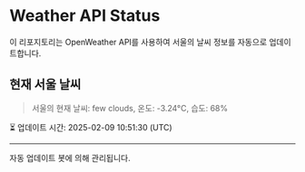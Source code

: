 
# Weather API Status

이 리포지토리는 OpenWeather API를 사용하여 서울의 날씨 정보를 자동으로 업데이트합니다.

## 현재 서울 날씨
> 서울의 현재 날씨: few clouds, 온도: -3.24°C, 습도: 68%

⏳ 업데이트 시간: 2025-02-09 10:51:30 (UTC)

---
자동 업데이트 봇에 의해 관리됩니다.
